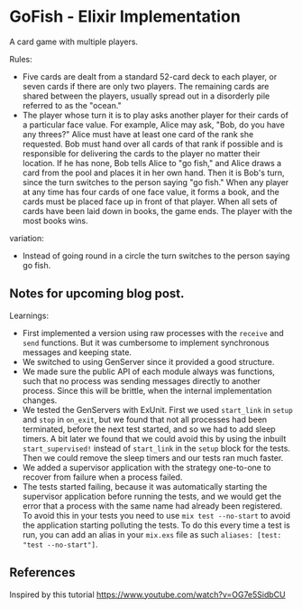 # GoFish - Elixir Implementation

A card game with multiple players.

Rules:
- Five cards are dealt from a standard 52-card deck to each player, or seven cards if there are only two players. The remaining cards are shared between the players, usually spread out in a disorderly pile referred to as the "ocean."
- The player whose turn it is to play asks another player for their cards of a particular face value. For example, Alice may ask, "Bob, do you have any threes?" Alice must have at least one card of the rank she requested. Bob must hand over all cards of that rank if possible and is responsible for delivering the cards to the player no matter their location. If he has none, Bob tells Alice to "go fish," and Alice draws a card from the pool and places it in her own hand. Then it is Bob's turn, since the turn switches to the person saying "go fish." When any player at any time has four cards of one face value, it forms a book, and the cards must be placed face up in front of that player. When all sets of cards have been laid down in books, the game ends. The player with the most books wins.


variation:
- Instead of going round in a circle the turn switches to the person saying go fish.

## Notes for upcoming blog post.

Learnings:
- First implemented a version using raw processes with the `receive` and `send` functions. But it was cumbersome to implement synchronous messages and keeping state.
- We switched to using GenServer since it provided a good structure.
- We made sure the public API of each module always was functions, such that no process was sending messages directly to another process. Since this will be brittle, when the internal implementation changes.
- We tested the GenServers with ExUnit. First we used `start_link` in `setup` and `stop` in `on_exit`, but we found that not all processes had been terminated, before the next test started, and so we had to add sleep timers. A bit later we found that we could avoid this by using the inbuilt `start_supervised!` instead of `start_link` in the `setup` block for the tests. Then we could remove the sleep timers and our tests ran much faster.
- We added a supervisor application with the strategy one-to-one to recover from failure when a process failed.
- The tests started failing, because it was automatically starting the supervisor application before running the tests, and we would get the error that a process with the same name had already been registered. To avoid this in your tests you need to use `mix test --no-start` to avoid the application starting polluting the tests. To do this every time a test is run, you can add an alias in your `mix.exs` file as such `aliases: [test: "test --no-start"]`.

## References
Inspired by this tutorial https://www.youtube.com/watch?v=OG7e5SidbCU
